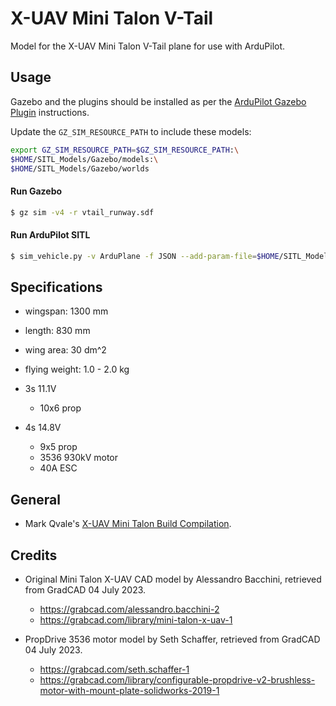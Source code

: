 # X-UAV Mini Talon V-Tail

Model for the X-UAV Mini Talon V-Tail plane for use with ArduPilot.

## Usage

Gazebo and the plugins should be installed as per the [ArduPilot Gazebo Plugin](https://github.com/ArduPilot/ardupilot_gazebo) instructions.

Update the `GZ_SIM_RESOURCE_PATH` to include these models:

```bash
export GZ_SIM_RESOURCE_PATH=$GZ_SIM_RESOURCE_PATH:\
$HOME/SITL_Models/Gazebo/models:\
$HOME/SITL_Models/Gazebo/worlds
```

#### Run Gazebo

```bash
$ gz sim -v4 -r vtail_runway.sdf
```

#### Run ArduPilot SITL

```bash
$ sim_vehicle.py -v ArduPlane -f JSON --add-param-file=$HOME/SITL_Models/Gazebo/config/mini_talon_vtail.param --console --map
```

## Specifications

- wingspan: 1300 mm
- length: 830 mm
- wing area: 30 dm^2
- flying weight: 1.0 - 2.0 kg

- 3s 11.1V
  - 10x6 prop
- 4s 14.8V
  - 9x5 prop
  - 3536 930kV motor
  - 40A ESC  

## General

- Mark Qvale's [X-UAV Mini Talon Build Compilation](http://www.itsqv.com/QVM/index.php?title=X-UAV_Mini_Talon_Build_Compilation#Introduction).

## Credits

- Original Mini Talon X-UAV CAD model by Alessandro Bacchini,
retrieved from GradCAD 04 July 2023.
  - https://grabcad.com/alessandro.bacchini-2
  - https://grabcad.com/library/mini-talon-x-uav-1

- PropDrive 3536 motor model by Seth Schaffer, retrieved from GradCAD 04 July 2023.
  - https://grabcad.com/seth.schaffer-1
  - https://grabcad.com/library/configurable-propdrive-v2-brushless-motor-with-mount-plate-solidworks-2019-1
